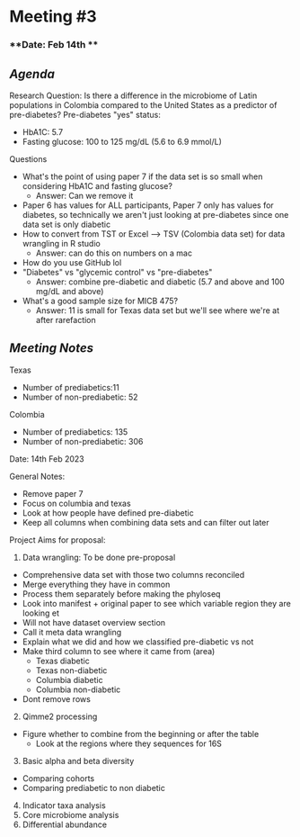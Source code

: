 # Meeting #3
### **Date: Feb 14th **
## *Agenda*

Research Question: Is there a difference in the microbiome of Latin populations in Colombia compared to the United States as a predictor of pre-diabetes?
Pre-diabetes "yes" status: 
- HbA1C: 5.7 
- Fasting glucose: 100 to 125 mg/dL (5.6 to 6.9 mmol/L)

Questions
  - What's the point of using paper 7 if the data set is so small when considering HbA1C and fasting glucose?
      - Answer: Can we remove it
  - Paper 6 has values for ALL participants, Paper 7 only has values for diabetes, so technically we aren't just looking at pre-diabetes since one data set is only diabetic  
  - How to convert from TST or Excel --> TSV (Colombia data set) for data wrangling in R studio
      - Answer: can do this on numbers on a mac 
  - How do you use GitHub lol
  - "Diabetes" vs "glycemic control" vs "pre-diabetes"
      - Answer: combine pre-diabetic and diabetic (5.7 and above and 100 mg/dL and above) 
  - What's a good sample size for MICB 475?
      - Answer: 11 is small for Texas data set but we'll see where we're at after rarefaction 

## *Meeting Notes*
Texas
- Number of prediabetics:11
- Number of non-prediabetic: 52

Colombia
- Number of prediabetics: 135
- Number of non-prediabetic: 306

Date: 14th Feb 2023

General Notes: 
- Remove paper 7
- Focus on columbia and texas 
- Look at how people have defined pre-diabetic 
- Keep all columns when combining data sets and can filter out later 


Project Aims for proposal:

1. Data wrangling: To be done pre-proposal 
- Comprehensive data set with those two columns reconciled 
- Merge everything they have in common 
- Process them separately before making the phyloseq 
- Look into manifest + original paper to see which variable region they are looking et
- Will not have dataset overview section
- Call it meta data wrangling
- Explain what we did and how we classified pre-diabetic vs not
- Make third column to see where it came from (area)
  - Texas diabetic
  - Texas non-diabetic 
  - Columbia diabetic
  - Columbia non-diabetic 
- Dont remove rows

2. Qimme2 processing 
- Figure whether to combine from the beginning or after the table
  - Look at the regions where they sequences for 16S

3. Basic alpha and beta diversity 
- Comparing cohorts
- Comparing prediabetic to non diabetic 

4. Indicator taxa analysis 
5. Core microbiome analysis 
6. Differential abundance 
